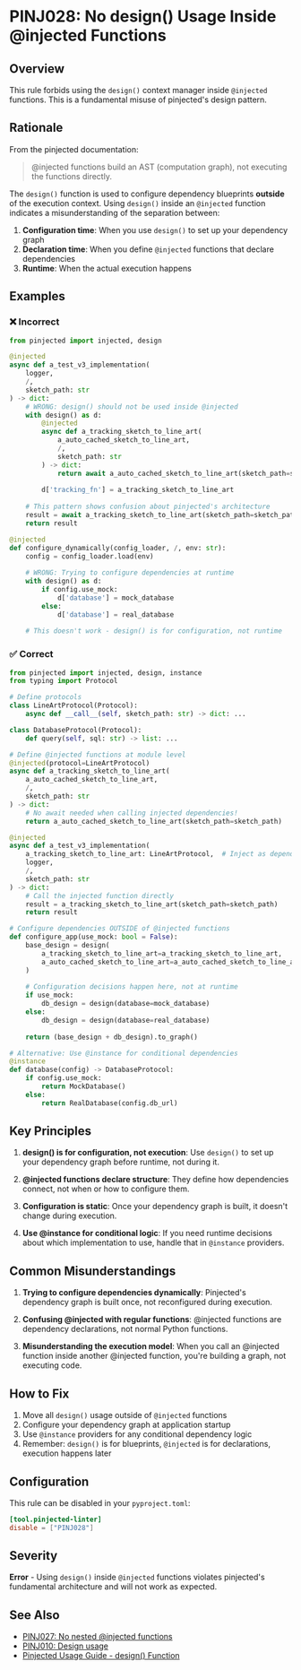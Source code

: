 # PINJ028: No design() Usage Inside @injected Functions

## Overview

This rule forbids using the `design()` context manager inside `@injected` functions. This is a fundamental misuse of pinjected's design pattern.

## Rationale

From the pinjected documentation:

> @injected functions build an AST (computation graph), not executing the functions directly.

The `design()` function is used to configure dependency blueprints **outside** of the execution context. Using `design()` inside an `@injected` function indicates a misunderstanding of the separation between:

1. **Configuration time**: When you use `design()` to set up your dependency graph
2. **Declaration time**: When you define `@injected` functions that declare dependencies
3. **Runtime**: When the actual execution happens

## Examples

### ❌ Incorrect

```python
from pinjected import injected, design

@injected
async def a_test_v3_implementation(
    logger,
    /,
    sketch_path: str
) -> dict:
    # WRONG: design() should not be used inside @injected
    with design() as d:
        @injected
        async def a_tracking_sketch_to_line_art(
            a_auto_cached_sketch_to_line_art,
            /,
            sketch_path: str
        ) -> dict:
            return await a_auto_cached_sketch_to_line_art(sketch_path=sketch_path)
        
        d['tracking_fn'] = a_tracking_sketch_to_line_art
    
    # This pattern shows confusion about pinjected's architecture
    result = await a_tracking_sketch_to_line_art(sketch_path=sketch_path)
    return result

@injected
def configure_dynamically(config_loader, /, env: str):
    config = config_loader.load(env)
    
    # WRONG: Trying to configure dependencies at runtime
    with design() as d:
        if config.use_mock:
            d['database'] = mock_database
        else:
            d['database'] = real_database
    
    # This doesn't work - design() is for configuration, not runtime
```

### ✅ Correct

```python
from pinjected import injected, design, instance
from typing import Protocol

# Define protocols
class LineArtProtocol(Protocol):
    async def __call__(self, sketch_path: str) -> dict: ...

class DatabaseProtocol(Protocol):
    def query(self, sql: str) -> list: ...

# Define @injected functions at module level
@injected(protocol=LineArtProtocol)
async def a_tracking_sketch_to_line_art(
    a_auto_cached_sketch_to_line_art,
    /,
    sketch_path: str
) -> dict:
    # No await needed when calling injected dependencies!
    return a_auto_cached_sketch_to_line_art(sketch_path=sketch_path)

@injected
async def a_test_v3_implementation(
    a_tracking_sketch_to_line_art: LineArtProtocol,  # Inject as dependency
    logger,
    /,
    sketch_path: str
) -> dict:
    # Call the injected function directly
    result = a_tracking_sketch_to_line_art(sketch_path=sketch_path)
    return result

# Configure dependencies OUTSIDE of @injected functions
def configure_app(use_mock: bool = False):
    base_design = design(
        a_tracking_sketch_to_line_art=a_tracking_sketch_to_line_art,
        a_auto_cached_sketch_to_line_art=a_auto_cached_sketch_to_line_art
    )
    
    # Configuration decisions happen here, not at runtime
    if use_mock:
        db_design = design(database=mock_database)
    else:
        db_design = design(database=real_database)
    
    return (base_design + db_design).to_graph()

# Alternative: Use @instance for conditional dependencies
@instance
def database(config) -> DatabaseProtocol:
    if config.use_mock:
        return MockDatabase()
    else:
        return RealDatabase(config.db_url)
```

## Key Principles

1. **design() is for configuration, not execution**: Use `design()` to set up your dependency graph before runtime, not during it.

2. **@injected functions declare structure**: They define how dependencies connect, not when or how to configure them.

3. **Configuration is static**: Once your dependency graph is built, it doesn't change during execution.

4. **Use @instance for conditional logic**: If you need runtime decisions about which implementation to use, handle that in `@instance` providers.

## Common Misunderstandings

1. **Trying to configure dependencies dynamically**: Pinjected's dependency graph is built once, not reconfigured during execution.

2. **Confusing @injected with regular functions**: @injected functions are dependency declarations, not normal Python functions.

3. **Misunderstanding the execution model**: When you call an @injected function inside another @injected function, you're building a graph, not executing code.

## How to Fix

1. Move all `design()` usage outside of `@injected` functions
2. Configure your dependency graph at application startup
3. Use `@instance` providers for any conditional dependency logic
4. Remember: `design()` is for blueprints, `@injected` is for declarations, execution happens later

## Configuration

This rule can be disabled in your `pyproject.toml`:

```toml
[tool.pinjected-linter]
disable = ["PINJ028"]
```

## Severity

**Error** - Using `design()` inside `@injected` functions violates pinjected's fundamental architecture and will not work as expected.

## See Also

- [PINJ027: No nested @injected functions](./pinj027_no_nested_injected.md)
- [PINJ010: Design usage](./pinj010_design_usage.md)
- [Pinjected Usage Guide - design() Function](https://github.com/pinjected/pinjected/blob/main/docs/how_to_use_pinjected.md)